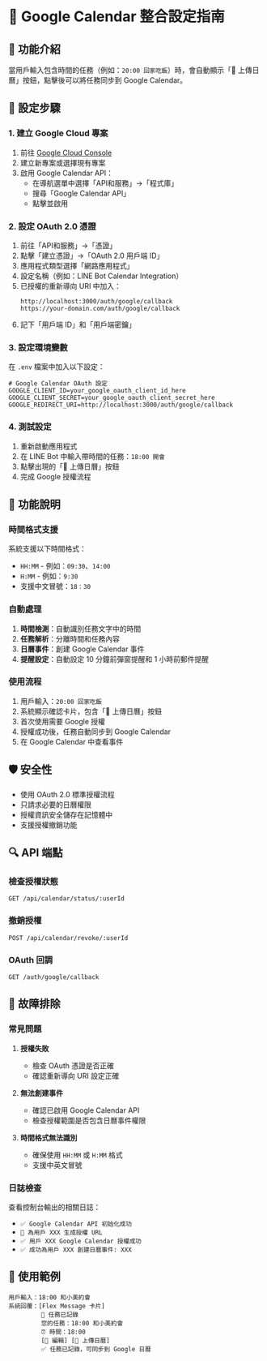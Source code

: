 # 📅 Google Calendar 整合設定指南

## 🎯 功能介紹

當用戶輸入包含時間的任務（例如：`20:00 回家吃飯`）時，會自動顯示「📅 上傳日曆」按鈕，點擊後可以將任務同步到 Google Calendar。

## 🔧 設定步驟

### 1. 建立 Google Cloud 專案

1. 前往 [Google Cloud Console](https://console.cloud.google.com/)
2. 建立新專案或選擇現有專案
3. 啟用 Google Calendar API：
   - 在導航選單中選擇「API和服務」→「程式庫」
   - 搜尋「Google Calendar API」
   - 點擊並啟用

### 2. 設定 OAuth 2.0 憑證

1. 前往「API和服務」→「憑證」
2. 點擊「建立憑證」→「OAuth 2.0 用戶端 ID」
3. 應用程式類型選擇「網路應用程式」
4. 設定名稱（例如：LINE Bot Calendar Integration）
5. 已授權的重新導向 URI 中加入：
   ```
   http://localhost:3000/auth/google/callback
   https://your-domain.com/auth/google/callback
   ```
6. 記下「用戶端 ID」和「用戶端密鑰」

### 3. 設定環境變數

在 `.env` 檔案中加入以下設定：

```env
# Google Calendar OAuth 設定
GOOGLE_CLIENT_ID=your_google_oauth_client_id_here
GOOGLE_CLIENT_SECRET=your_google_oauth_client_secret_here
GOOGLE_REDIRECT_URI=http://localhost:3000/auth/google/callback
```

### 4. 測試設定

1. 重新啟動應用程式
2. 在 LINE Bot 中輸入帶時間的任務：`18:00 開會`
3. 點擊出現的「📅 上傳日曆」按鈕
4. 完成 Google 授權流程

## 🚀 功能說明

### 時間格式支援

系統支援以下時間格式：
- `HH:MM` - 例如：`09:30`、`14:00`
- `H:MM` - 例如：`9:30`
- 支援中文冒號：`18：30`

### 自動處理

1. **時間檢測**：自動識別任務文字中的時間
2. **任務解析**：分離時間和任務內容
3. **日曆事件**：創建 Google Calendar 事件
4. **提醒設定**：自動設定 10 分鐘前彈窗提醒和 1 小時前郵件提醒

### 使用流程

1. 用戶輸入：`20:00 回家吃飯`
2. 系統顯示確認卡片，包含「📅 上傳日曆」按鈕
3. 首次使用需要 Google 授權
4. 授權成功後，任務自動同步到 Google Calendar
5. 在 Google Calendar 中查看事件

## 🛡️ 安全性

- 使用 OAuth 2.0 標準授權流程
- 只請求必要的日曆權限
- 授權資訊安全儲存在記憶體中
- 支援授權撤銷功能

## 🔍 API 端點

### 檢查授權狀態
```
GET /api/calendar/status/:userId
```

### 撤銷授權
```
POST /api/calendar/revoke/:userId
```

### OAuth 回調
```
GET /auth/google/callback
```

## 🐛 故障排除

### 常見問題

1. **授權失敗**
   - 檢查 OAuth 憑證是否正確
   - 確認重新導向 URI 設定正確

2. **無法創建事件**
   - 確認已啟用 Google Calendar API
   - 檢查授權範圍是否包含日曆事件權限

3. **時間格式無法識別**
   - 確保使用 `HH:MM` 或 `H:MM` 格式
   - 支援中英文冒號

### 日誌檢查

查看控制台輸出的相關日誌：
- `✅ Google Calendar API 初始化成功`
- `📅 為用戶 XXX 生成授權 URL`
- `✅ 用戶 XXX Google Calendar 授權成功`
- `✅ 成功為用戶 XXX 創建日曆事件: XXX`

## 📱 使用範例

```
用戶輸入：18:00 和小美約會
系統回覆：[Flex Message 卡片]
         📝 任務已記錄
         您的任務：18:00 和小美約會
         ⏰ 時間：18:00
         [📝 編輯] [📅 上傳日曆]
         ✅ 任務已記錄，可同步到 Google 日曆
```